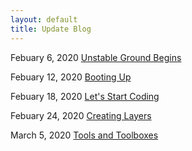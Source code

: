 ```yaml
---
layout: default
title: Update Blog
---
```


Febuary 6, 2020 [Unstable Ground Begins](https://unstable-ground-consulting.github.io/Landslide-Susceptibility/blog/2020/02/06/unstable-ground-begins)

Febuary 12, 2020 [Booting Up](https://unstable-ground-consulting.github.io/Landslide-Susceptibility/blog/2020/02/12/booting-up)

Febuary 18, 2020 [Let's Start Coding](https://unstable-ground-consulting.github.io/Landslide-Susceptibility/blog/2020/02/18/lets-start-coding)

Febuary 24, 2020 [Creating Layers](https://unstable-ground-consulting.github.io/Landslide-Susceptibility/blog/2020/02/24/creating-layers)

March 5, 2020 [Tools and Toolboxes](https://unstable-ground-consulting.github.io/Landslide-Susceptibility/blog/2020/03/05/tools-and-toolboxes)


